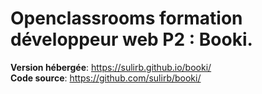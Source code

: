 # Openclassrooms formation développeur web P2 : Booki.

**Version hébergée**: https://sulirb.github.io/booki/  
**Code source**: https://github.com/sulirb/booki/
